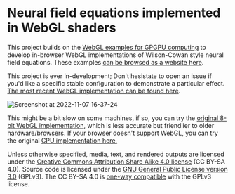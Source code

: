 # Neural field equations implemented in WebGL shaders

This project builds on the [WebGL examples for GPGPU computing](https://github.com/michaelerule/webgpgpu) to develop in-browser WebGL implementations of Wilson-Cowan style neural field equations. These examples [can be browsed as a website here](https://michaelerule.github.io/neuralfield/).

This project is ever in-development; Don't hesistate to open an issue if you'd like a specific stable configuration to demonstrate a particular effect. 
[The most recent WebGL implementation can be found here](https://michaelerule.github.io/neuralfield/gpu/wilson_cowan/wilson_cowan_gpu_v10_reflecting_boundary.html).

![Screenshot at 2022-11-07 16-37-24](https://user-images.githubusercontent.com/687425/200365734-4fb6722c-bc61-4379-8fb0-67a9be091ce3.png)

This might be a bit slow on some machines, if so, you can try the [original 8-bit WebGL implementation](https://michaelerule.github.io/neuralfield/gpu/wilson_cowan/wilson_cowan_gpu_v01_8bit.html), which is less accurate but friendlier to older hardware/browsers. If your browser doesn't support WebGL, you can try the original [CPU implementation here.](https://michaelerule.github.io/neuralfield/cpu/wilson_cowan/wilson_cowan_cpu_adapt.html)

Unless otherwise specified, media, text, and rendered outputs are licensed under the [Creative Commons Attribution Share Alike 4.0 license](https://choosealicense.com/licenses/cc-by-sa-4.0/) (CC BY-SA 4.0). Source code is licensed under the [GNU General Public License version 3.0](https://www.gnu.org/copyleft/gpl.html) (GPLv3). The CC BY-SA 4.0 is [one-way compatible](https://creativecommons.org/compatiblelicenses) with the GPLv3 license. 

